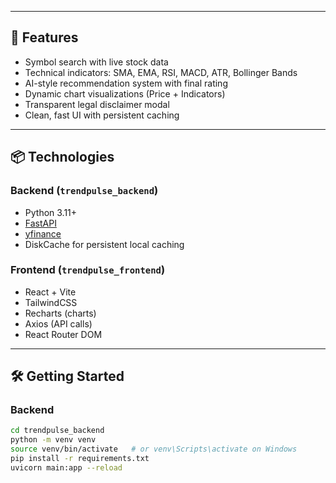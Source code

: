 
---

## 🚀 Features

- Symbol search with live stock data
- Technical indicators: SMA, EMA, RSI, MACD, ATR, Bollinger Bands
- AI-style recommendation system with final rating
- Dynamic chart visualizations (Price + Indicators)
- Transparent legal disclaimer modal
- Clean, fast UI with persistent caching

---

## 📦 Technologies

### Backend (`trendpulse_backend`)
- Python 3.11+
- [FastAPI](https://fastapi.tiangolo.com/)
- [yfinance](https://pypi.org/project/yfinance/)
- DiskCache for persistent local caching

### Frontend (`trendpulse_frontend`)
- React + Vite
- TailwindCSS
- Recharts (charts)
- Axios (API calls)
- React Router DOM

---

## 🛠️ Getting Started

### Backend

```bash
cd trendpulse_backend
python -m venv venv
source venv/bin/activate   # or venv\Scripts\activate on Windows
pip install -r requirements.txt
uvicorn main:app --reload
